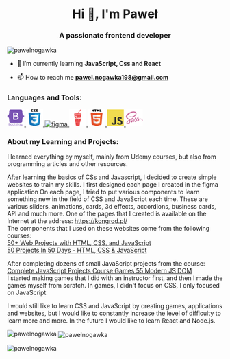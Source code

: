 

<h1 align="center">Hi 👋, I'm Paweł</h1>
<h3 align="center">A passionate frontend developer</h3>

<p align="left"> <img src="https://komarev.com/ghpvc/?username=pawelnogawka&label=Profile%20views&color=0e75b6&style=flat" alt="pawelnogawka" /> </p>

- 🌱 I’m currently learning **JavaScript, Css and React**

- 📫 How to reach me **pawel.nogawka198@gmail.com**



<h3 align="left">Languages and Tools:</h3>
<p align="left"> <a href="https://getbootstrap.com" target="_blank" rel="noreferrer"> <img src="https://raw.githubusercontent.com/devicons/devicon/master/icons/bootstrap/bootstrap-plain-wordmark.svg" alt="bootstrap" width="40" height="40"/> </a> <a href="https://www.w3schools.com/css/" target="_blank" rel="noreferrer"> <img src="https://raw.githubusercontent.com/devicons/devicon/master/icons/css3/css3-original-wordmark.svg" alt="css3" width="40" height="40"/> </a> <a href="https://www.figma.com/" target="_blank" rel="noreferrer"> <img src="https://www.vectorlogo.zone/logos/figma/figma-icon.svg" alt="figma" width="40" height="40"/> </a> <a href="https://gulpjs.com" target="_blank" rel="noreferrer"> <img src="https://raw.githubusercontent.com/devicons/devicon/master/icons/gulp/gulp-plain.svg" alt="gulp" width="40" height="40"/> </a> <a href="https://www.w3.org/html/" target="_blank" rel="noreferrer"> <img src="https://raw.githubusercontent.com/devicons/devicon/master/icons/html5/html5-original-wordmark.svg" alt="html5" width="40" height="40"/> </a> <a href="https://developer.mozilla.org/en-US/docs/Web/JavaScript" target="_blank" rel="noreferrer"> <img src="https://raw.githubusercontent.com/devicons/devicon/master/icons/javascript/javascript-original.svg" alt="javascript" width="40" height="40"/> </a> <a href="https://sass-lang.com" target="_blank" rel="noreferrer"> <img src="https://raw.githubusercontent.com/devicons/devicon/master/icons/sass/sass-original.svg" alt="sass" width="40" height="40"/> </a> </p>

<h3 align="left">About my Learning and Projects:</h3>
<p align="left"> 
I learned everything by myself, mainly from Udemy courses, but also from programming articles and other resources.
</p>
<p align="left">
After learning the basics of CSs and Javascript, I decided to create simple websites to train my skills.
I first designed each page I created in the figma application
On each page, I tried to put various components to learn something new in the field of CSS and JavaScript each time. These are various sliders, animations, cards, 3d effects, accordions, business cards, API and much more.
One of the pages that I created is available on the Internet at the address:
<a href="https://kongrod.pl/"> https://kongrod.pl/ </a>
<br>
The components that I used on these websites come from the following courses:
<br>
 <a href="https://www.udemy.com/course/50-web-projects-with-html-css-and-javascript/">50+ Web Projects with HTML, CSS, and JavaScript</a>
<br>
<a href="https://www.udemy.com/course/50-projects-50-days/"> 50 Projects In 50 Days - HTML, CSS & JavaScript </a>
</p>
<p align="left">
After completing dozens of small JavaScript projects from the course:
<br>
<a href="https://www.udemy.com/course/javascript-course-projects/"> Complete JavaScript Projects Course Games 55 Modern JS DOM </a>
<br>
I started making games that I did with an instructor first, and then I made the games myself from scratch. In games, I didn't focus on CSS, I only focused on JavaScript
</p>
<p align="left">
I would still like to learn CSS and JavaScript by creating games, applications and websites, but I would like to constantly increase the level of difficulty to learn more and more. In the future I would like to learn React and Node.js.
</p>


<p><img align="left" src="https://github-readme-stats.vercel.app/api/top-langs?username=pawelnogawka&show_icons=true&locale=en&layout=compact" alt="pawelnogawka" /></p>

<p>&nbsp;<img align="center" src="https://github-readme-stats.vercel.app/api?username=pawelnogawka&show_icons=true&locale=en" alt="pawelnogawka" /></p>

<p><img align="center" src="https://github-readme-streak-stats.herokuapp.com/?user=pawelnogawka&" alt="pawelnogawka" /></p>

